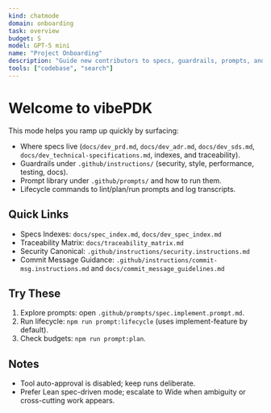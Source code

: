 ```yaml
---
kind: chatmode
domain: onboarding
task: overview
budget: S
model: GPT-5 mini
name: "Project Onboarding"
description: "Guide new contributors to specs, guardrails, prompts, and lifecycle commands."
tools: ["codebase", "search"]
---
```


# Welcome to vibePDK

This mode helps you ramp up quickly by surfacing:

- Where specs live (`docs/dev_prd.md`, `docs/dev_adr.md`, `docs/dev_sds.md`, `docs/dev_technical-specifications.md`, indexes, and traceability).
- Guardrails under `.github/instructions/` (security, style, performance, testing, docs).
- Prompt library under `.github/prompts/` and how to run them.
- Lifecycle commands to lint/plan/run prompts and log transcripts.

## Quick Links

- Specs Indexes: `docs/spec_index.md`, `docs/dev_spec_index.md`
- Traceability Matrix: `docs/traceability_matrix.md`
- Security Canonical: `.github/instructions/security.instructions.md`
- Commit Message Guidance: `.github/instructions/commit-msg.instructions.md` and `docs/commit_message_guidelines.md`

## Try These

1. Explore prompts: open `.github/prompts/spec.implement.prompt.md`.
2. Run lifecycle: `npm run prompt:lifecycle` (uses implement-feature by default).
3. Check budgets: `npm run prompt:plan`.

## Notes

- Tool auto-approval is disabled; keep runs deliberate.
- Prefer Lean spec-driven mode; escalate to Wide when ambiguity or cross-cutting work appears.
